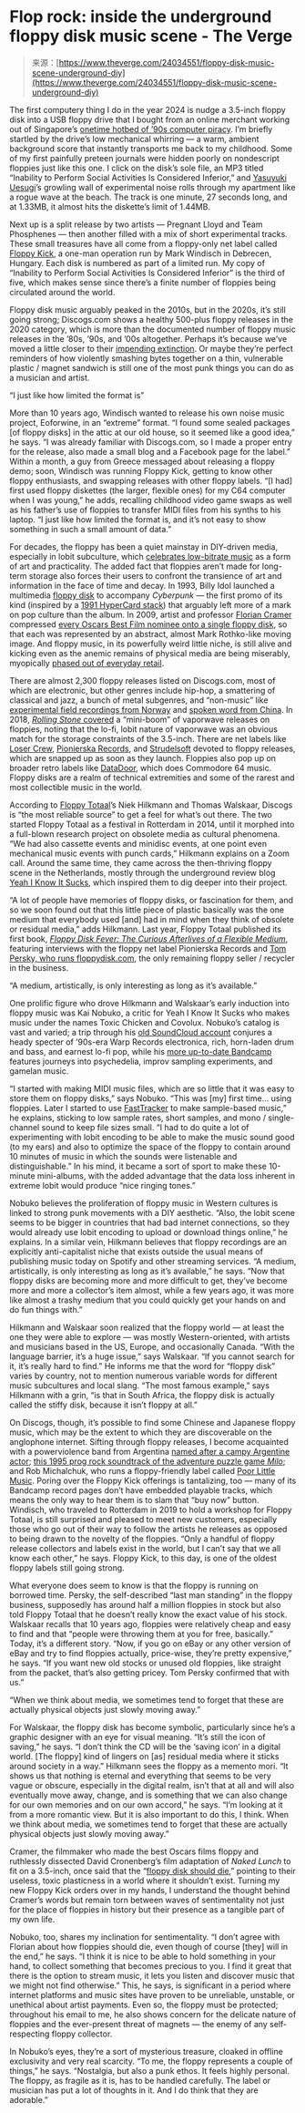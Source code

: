 <!--yml
category: 未分类
date: 2024-05-29 13:29:43
-->

# Flop rock: inside the underground floppy disk music scene - The Verge

> 来源：[https://www.theverge.com/24034551/floppy-disk-music-scene-underground-diy](https://www.theverge.com/24034551/floppy-disk-music-scene-underground-diy)

The first computery thing I do in the year 2024 is nudge a 3.5-inch floppy disk into a USB floppy drive that I bought from an online merchant working out of Singapore’s [onetime hotbed of ’90s computer piracy](https://en.wikipedia.org/wiki/Sim_Lim_Square). I’m briefly startled by the drive’s low mechanical whirring — a warm, ambient background score that instantly transports me back to my childhood. Some of my first painfully preteen journals were hidden poorly on nondescript floppies just like this one. I click on the disk’s sole file, an MP3 titled “Inability to Perform Social Activities Is Considered Inferior,” and [Yasuyuki Uesugi](https://www.discogs.com/artist/7521416-Yasuyuki-Uesugi)’s growling wall of experimental noise rolls through my apartment like a rogue wave at the beach. The track is one minute, 27 seconds long, and at 1.33MB, it almost hits the diskette’s limit of 1.44MB. 

Next up is a split release by two artists — Pregnant Lloyd and Team Phosphenes — then another filled with a mix of short experimental tracks. These small treasures have all come from a floppy-only net label called [Floppy Kick](https://floppykick.bandcamp.com/), a one-man operation run by Mark Windisch in Debrecen, Hungary. Each disk is numbered as part of a limited run. My copy of “Inability to Perform Social Activities Is Considered Inferior” is the third of five, which makes sense since there’s a finite number of floppies being circulated around the world. 

Floppy disk music arguably peaked in the 2010s, but in the 2020s, it’s still going strong; Discogs.com shows a healthy 500-plus floppy releases in the 2020 category, which is more than the documented number of floppy music releases in the ’80s, ’90s, and ’00s altogether. Perhaps it’s because we’ve moved a little closer to their [impending extinction](https://www.wired.co.uk/article/why-the-floppy-disk-just-wont-die). Or maybe they’re perfect reminders of how violently smashing bytes together on a thin, vulnerable plastic / magnet sandwich is still one of the most punk things you can do as a musician and artist. 

“I just like how limited the format is”

More than 10 years ago, Windisch wanted to release his own noise music project, Eoforwine, in an “extreme” format. “I found some sealed packages [of floppy disks] in the attic at our old house, so it seemed like a good idea,” he says. “I was already familiar with Discogs.com, so I made a proper entry for the release, also made a small blog and a Facebook page for the label.” Within a month, a guy from Greece messaged about releasing a floppy demo; soon, Windisch was running Floppy Kick, getting to know other floppy enthusiasts, and swapping releases with other floppy labels. “[I had] first used floppy diskettes (the larger, flexible ones) for my C64 computer when I was young,” he adds, recalling childhood video game swaps as well as his father’s use of floppies to transfer MIDI files from his synths to his laptop. “I just like how limited the format is, and it’s not easy to show something in such a small amount of data.”

For decades, the floppy has been a quiet mainstay in DIY-driven media, especially in lobit subculture, which [celebrates low-bitrate music](https://dozerblog.blogspot.com/2005/05/netlabel-profile-20kbps-rec.html) as a form of art and practicality. The added fact that floppies aren’t made for long-term storage also forces their users to confront the transience of art and information in the face of time and decay. In 1993, Billy Idol launched a multimedia [floppy disk](https://www.thatericalper.com/2018/11/08/the-contents-of-the-floppy-disc-that-came-with-promo-copies-of-billy-idols-cyberpunk-album-1993/) to accompany *Cyberpunk* — the first promo of its kind (inspired by a [1991 HyperCard stack](http://www.streettech.com/bcp/)) that arguably left more of a mark on pop culture than the album. In 2009, artist and professor [Florian Cramer](http://floriancramer.nl/) compressed [every Oscars Best Film nominee onto a single floppy disk](http://floppyfilms.pleintekst.nl/oscars_2009/), so that each was represented by an abstract, almost Mark Rothko-like moving image. And floppy music, in its powerfully weird little niche, is still alive and kicking even as the anemic remains of physical media are being miserably, myopically [phased out of everyday retail](/2023/10/13/23915567/best-buy-discontinue-physical-media-dvd-blu-ray). 

There are almost 2,300 floppy releases listed on Discogs.com, most of which are electronic, but other genres include hip-hop, a smattering of classical and jazz, a bunch of metal subgenres, and “non-music” like [experimental field recordings from Norway](https://www.discogs.com/release/2108714-Bjerga-Iversen-Short-Circuit) and [spoken word from China](https://www.discogs.com/release/22203400-Cocoonics-wu-HA). In 2018, [*Rolling Stone* covered](https://www.rollingstone.com/pro/features/vaporwave-floppy-disk-trend-666085/) a “mini-boom” of vaporwave releases on floppies, noting that the lo-fi, lobit nature of vaporwave was an obvious match for the storage constraints of the 3.5-inch. There are net labels like [Loser Crew](https://losercrewrecordings.bandcamp.com/), [Pionierska Records](https://pionierskarecords.bandcamp.com/), and [Strudelsoft](https://strudelsoft.bandcamp.com/merch) devoted to floppy releases, which are snapped up as soon as they launch. Floppies also pop up on broader retro labels like [DataDoor](https://www.datadoor.net/), which does Commodore 64 music. Floppy disks are a realm of technical extremities and some of the rarest and most collectible music in the world. 

According to [Floppy Totaal](https://www.floppytotaal.org/)’s Niek Hilkmann and Thomas Walskaar, Discogs is “the most reliable source” to get a feel for what’s out there. The two started Floppy Totaal as a festival in Rotterdam in 2014, until it morphed into a full-blown research project on obsolete media as cultural phenomena. “We had also cassette events and minidisc events, at one point even mechanical music events with punch cards,” Hilkmann explains on a Zoom call. Around the same time, they came across the then-thriving floppy scene in the Netherlands, mostly through the underground review blog [Yeah I Know It Sucks](https://yeahiknowitsucks.wordpress.com/), which inspired them to dig deeper into their project.

“A lot of people have memories of floppy disks, or fascination for them, and so we soon found out that this little piece of plastic basically was the one medium that everybody used [and] had in mind when they think of obsolete or residual media,” adds Hilkmann. Last year, Floppy Totaal published its first book, [*Floppy Disk Fever: The Curious Afterlives of a Flexible Medium*](https://mitpressbookstore.mit.edu/book/9789493148864), featuring interviews with the floppy net label Pionierska Records and [Tom Persky, who runs floppydisk.com](https://eyeondesign.aiga.org/we-spoke-with-the-last-person-standing-in-the-floppy-disk-business/), the only remaining floppy seller / recycler in the business. 

“A medium, artistically, is only interesting as long as it’s available.”

One prolific figure who drove Hilkmann and Walskaar’s early induction into floppy music was Kai Nobuko, a critic for Yeah I Know It Sucks who makes music under the names Toxic Chicken and Covolux. Nobuko’s catalog is vast and varied; a trip through his [old SoundCloud account](https://soundcloud.com/toxic_chicken) conjures a heady specter of ’90s-era Warp Records electronica, rich, horn-laden drum and bass, and earnest lo-fi pop, while his [more up-to-date Bandcamp](https://escrec.bandcamp.com/) features journeys into psychedelia, improv sampling experiments, and gamelan music. 

“I started with making MIDI music files, which are so little that it was easy to store them on floppy disks,” says Nobuko. “This was [my] first time… using floppies. Later I started to use [FastTracker](https://fasttracker.en.softonic.com/) to make sample-based music,” he explains, sticking to low sample rates, short samples, and mono / single-channel sound to keep file sizes small. “I had to do quite a lot of experimenting with lobit encoding to be able to make the music sound good (to my ears) and also to optimize the space of the floppy to contain around 10 minutes of music in which the sounds were listenable and distinguishable.” In his mind, it became a sort of sport to make these 10-minute mini-albums, with the added advantage that the data loss inherent in extreme lobit would produce “nice ringing tones.” 

Nobuko believes the proliferation of floppy music in Western cultures is linked to strong punk movements with a DIY aesthetic. “Also, the lobit scene seems to be bigger in countries that had bad internet connections, so they would already use lobit encoding to upload or download things online,” he explains. In a similar vein, Hilkmann believes that floppy recordings are an explicitly anti-capitalist niche that exists outside the usual means of publishing music today on Spotify and other streaming services. “A medium, artistically, is only interesting as long as it’s available,” he says. “Now that floppy disks are becoming more and more difficult to get, they’ve become more and more a collector’s item almost, while a few years ago, it was more like almost a trashy medium that you could quickly get your hands on and do fun things with.”

Hilkmann and Walskaar soon realized that the floppy world — at least the one they were able to explore — was mostly Western-oriented, with artists and musicians based in the US, Europe, and occasionally Canada. “With the language barrier, it’s a huge issue,” says Walskaar. “If you cannot search for it, it’s really hard to find.” He informs me that the word for “floppy disk” varies by country, not to mention numerous variable words for different music subcultures and local slang. “The most famous example,” says Hilkmann with a grin, “is that in South Africa, the floppy disk is actually called the stiffy disk, because it isn’t floppy at all.” 

On Discogs, though, it’s possible to find some Chinese and Japanese floppy music, which may be the extent to which they are discoverable on the anglophone internet. Sifting through floppy releases, I become acquainted with a powerviolence band from Argentina [named after a campy Argentine actor](https://en.wikipedia.org/wiki/Moria_Cas%C3%A1n); [this 1995 prog rock soundtrack of the adventure puzzle game *Milo*](https://en.wikipedia.org/wiki/Milo_(video_game)); and Rob Michalchuk, who runs a floppy-friendly label called [Poor Little Music](https://www.discogs.com/label/102347-Poor-Little-Music). Poring over the Floppy Kick offerings is tantalizing, too — many of its Bandcamp record pages don’t have embedded playable tracks, which means the only way to hear them is to slam that “buy now” button. Windisch, who traveled to Rotterdam in 2019 to hold a workshop for Floppy Totaal, is still surprised and pleased to meet new customers, especially those who go out of their way to follow the artists he releases as opposed to being drawn to the novelty of the floppies. “Only a handful of floppy release collectors and labels exist in the world, but I can’t say that we all know each other,” he says. Floppy Kick, to this day, is one of the oldest floppy labels still going strong. 

What everyone does seem to know is that the floppy is running on borrowed time. Persky, the self-described “last man standing” in the floppy business, supposedly has around half a million floppies in stock but also told Floppy Totaal that he doesn’t really know the exact value of his stock. Walskaar recalls that 10 years ago, floppies were relatively cheap and easy to find and that “people were throwing them at you for free, basically.” Today, it’s a different story. “Now, if you go on eBay or any other version of eBay and try to find floppies actually, price-wise, they’re pretty expensive,” he says. “If you want new old stocks or unused old floppies, like straight from the packet, that’s also getting pricey. Tom Persky confirmed that with us.”

“When we think about media, we sometimes tend to forget that these are actually physical objects just slowly moving away.”

For Walskaar, the floppy disk has become symbolic, particularly since he’s a graphic designer with an eye for visual meaning. “It’s still the icon of saving,” he says. “I don’t think the CD will be the ‘saving icon’ in a digital world. [The floppy] kind of lingers on [as] residual media where it sticks around society in a way.” Hilkmann sees the floppy as a memento mori. “It shows us that nothing is eternal and everything that seems to be very vague or obscure, especially in the digital realm, isn’t that at all and will also eventually move away, change, and is something that we can also change for our own memories and on our own accord,” he says. “I’m looking at it from a more romantic view. But it is also important to do this, I think. When we think about media, we sometimes tend to forget that these are actually physical objects just slowly moving away.”

Cramer, the filmmaker who made the best Oscars films floppy and ruthlessly dissected David Cronenberg’s film adaptation of *Naked Lunch* to fit on a 3.5-inch, once said that the “[floppy disk should die](https://www.wired.co.uk/article/why-the-floppy-disk-just-wont-die),” pointing to their useless, toxic plasticness in a world where it shouldn’t exist. Turning my new Floppy Kick orders over in my hands, I understand the thought behind Cramer’s words but remain torn between waves of sentimentality not just for the place of floppies in history but their presence as a tangible part of my own life. 

Nobuko, too, shares my inclination for sentimentality. “I don’t agree with Florian about how floppies should die, even though of course [they] will in the end,” he says. “I think it is nice to be able to hold something in your hand, to collect something that becomes precious to you. I find it great that there is the option to stream music, it lets you listen and discover music that we might not find otherwise.” This, he says, is significant in a period where internet platforms and music sites have proven to be unreliable, unstable, or unethical about artist payments. Even so, the floppy must be protected; throughout his email to me, he also shows concern for the delicate nature of floppies and the ever-present threat of magnets — the enemy of any self-respecting floppy collector.

In Nobuko’s eyes, they’re a sort of mysterious treasure, cloaked in offline exclusivity and very real scarcity. “To me, the floppy represents a couple of things,” he says. “Nostalgia, but also a punk ethos. It feels highly personal. The floppy, as fragile as it is, has to be handled carefully. The label or musician has put a lot of thoughts in it. And I do think that they are adorable.”